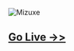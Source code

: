 ![Mizuxe](https://projects.khalidmahmud.me/asset/img/mizuxe.png)

## [Go Live ->>](https://projects.khalidmahmud.me/mizuxe)